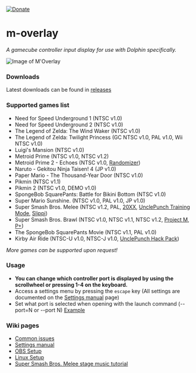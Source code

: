 [![Donate](https://img.shields.io/badge/Donate-PayPal-green.svg)](https://www.paypal.com/paypalme/bkacjios)

# m-overlay
*A gamecube controller input display for use with Dolphin specifically.*

![Image of M'Overlay](https://thumbs.gfycat.com/GraciousAlarmingAntbear-size_restricted.gif)

### Downloads

Latest downloads can be found in [releases](https://github.com/bkacjios/m-overlay/releases)

### Supported games list

* Need for Speed Underground 1 (NTSC v1.0)
* Need for Speed Underground 2 (NTSC v1.0)
* The Legend of Zelda: The Wind Waker (NTSC v1.0)
* The Legend of Zelda: Twilight Princess (GC NTSC v1.0, PAL v1.0, Wii NTSC v1.0)
* Luigi's Mansion (NTSC v1.0)
* Metroid Prime (NTSC v1.0, NTSC v1.2)
* Metroid Prime 2 - Echoes (NTSC v1.0, [Randomizer](https://github.com/randovania/randovania))
* Naruto - Gekitou Ninja Taisen! 4 (JP v1.0)
* Paper Mario - The Thousand-Year Door (NTSC v1.0)
* Pikmin (NTSC v1.1)
* Pikmin 2 (NTSC v1.0, DEMO v1.0)
* SpongeBob SquarePants: Battle for Bikini Bottom (NTSC v1.0)
* Super Mario Sunshine. (NTSC v1.0, PAL v1.0, JP v1.0)
* Super Smash Bros. Melee (NTSC v1.2, PAL, [20XX](https://smashboards.com/threads/the-20xx-melee-training-hack-pack-v4-07-7-04-17.351221/), [UnclePunch Training Mode](https://github.com/UnclePunch/Training-Mode), [Slippi](https://slippi.gg))
* Super Smash Bros. Brawl (NTSC v1.0, NTSC v1.1, NTSC v1.2, [Project M](https://en.wikipedia.org/wiki/Project_M), [P+](https://projectplusgame.com/))
* The SpongeBob SquarePants Movie (NTSC v1.1, PAL v1.0)
* Kirby Air Ride (NTSC-U v1.0, NTSC-J v1.0, [UnclePunch Hack Pack](https://www.kirbyairri.de/hpinfo.html))

*More games can be supported upon request!*

### Usage

- **You can change which controller port is displayed by using the scrollwheel or pressing 1-4 on the keyboard.**
- Access a settings menu by pressing the `escape` key (All settings are documented on the [Settings manual](https://github.com/bkacjios/m-overlay/wiki/Settings-manual) page)
- Set what port is selected when opening with the launch command (--port=N or --port N) [Example](https://i.imgur.com/f9AkS2q.png)

### Wiki pages

* [Common issues](https://github.com/bkacjios/m-overlay/wiki/Common-issues-and-solutions)
* [Settings manual](https://github.com/bkacjios/m-overlay/wiki/Settings-manual)
* [OBS Setup](https://github.com/bkacjios/m-overlay/wiki/OBS-Setup)
* [Linux Setup](https://github.com/bkacjios/m-overlay/wiki/Linux)
* [Super Smash Bros. Melee stage music tutorial](https://github.com/bkacjios/m-overlay/wiki/Stage-music-for-Project-Slippi)
